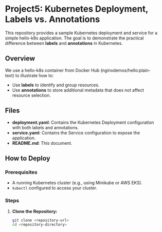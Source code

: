 # Project5: Kubernetes Deployment, Labels vs. Annotations

This repository provides a sample Kubernetes deployment and service for a simple hello-k8s application. The goal is to demonstrate the practical difference between **labels** and **annotations** in Kubernetes.

## Overview

We use a hello-k8s container from Docker Hub (nginxdemos/hello:plain-text) to illustrate how to:

- Use **labels** to identify and group resources.
- Use **annotations** to store additional metadata that does not affect resource selection.

## Files

- **deployment.yaml**: Contains the Kubernetes Deployment configuration with both labels and annotations.
- **service.yaml**: Contains the Service configuration to expose the application.
- **README.md**: This document.

## How to Deploy

### Prerequisites

- A running Kubernetes cluster (e.g., using Minikube or AWS EKS).
- `kubectl` configured to access your cluster.

### Steps

1. **Clone the Repository:**

   ```bash
   git clone <repository-url>
   cd <repository-directory>

